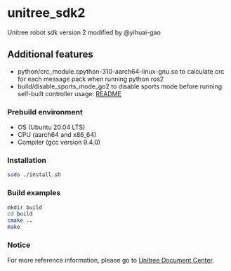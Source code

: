 # unitree_sdk2
Unitree robot sdk version 2 modified by @yihuai-gao

## Additional features
- python/crc_module.cpython-310-aarch64-linux-gnu.so to calculate crc for each message pack when running python ros2
- build/disable_sports_mode_go2 to disable sports mode before running self-built controller
usage: [README](python/README.md)


### Prebuild environment
* OS  (Ubuntu 20.04 LTS)  
* CPU  (aarch64 and x86_64)   
* Compiler  (gcc version 9.4.0) 

### Installation
```bash
sudo ./install.sh

```

### Build examples
```bash
mkdir build
cd build
cmake ..
make
```

### Notice
For more reference information, please go to [Unitree Document Center](https://support.unitree.com/home/zh/developer).
